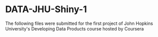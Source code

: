 # DATA-JHU-Shiny-1
The following files were submitted for the first project of John Hopkins University's Developing Data Products course hosted by Coursera

